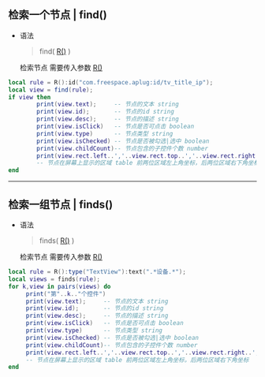 ## 检索一个节点 | find()
-  语法 

   > find( [R()](/api/rule) ) 

   检索节点 需要传入参数 [R()](/api/rule) 

```lua 
local rule = R():id("com.freespace.aplug:id/tv_title_ip");
local view = find(rule);
if view then
        print(view.text);     -- 节点的文本 string
        print(view.id);       -- 节点的id string
        print(view.desc);     -- 节点的描述 string
        print(view.isClick)   -- 节点是否可点击 boolean
        print(view.type)      -- 节点类型 string
        print(view.isChecked) -- 节点是否被勾选|选中 boolean
        print(view.childCount)-- 节点包含的子控件个数 number
        print(view.rect.left..','..view.rect.top..','..view.rect.right..','..view.rect.bottom);
        -- 节点在屏幕上显示的区域 table 前两位区域左上角坐标，后两位区域右下角坐标
end
```
----
## 检索一组节点 | finds()
- 语法

   > finds( [R()](/api/rule) ) 

   检索节点 需要传入参数 [R()](/api/rule) 

```lua
local rule = R():type("TextView"):text(".*设备.*");
local views = finds(rule);
for k,view in pairs(views) do
     print("第"..k.."个控件")
     print(view.text);     -- 节点的文本 string
     print(view.id);       -- 节点的id string
     print(view.desc);     -- 节点的描述 string
     print(view.isClick)   -- 节点是否可点击 boolean
     print(view.type)      -- 节点类型 string
     print(view.isChecked) -- 节点是否被勾选|选中 boolean
     print(view.childCount)-- 节点包含的子控件个数 number
     print(view.rect.left..','..view.rect.top..','..view.rect.right..','..view.rect.bottom);
     -- 节点在屏幕上显示的区域 table 前两位区域左上角坐标，后两位区域右下角坐标
end
```



